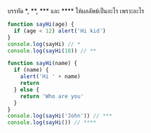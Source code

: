 บรรทัด \*, \*\*, \*\*\* และ \*\*\*\* ให้ผลลัพธ์เป็นอะไร เพราะอะไร

```js
function sayHi(age) {
  if (age < 12) alert('Hi kid')
}
console.log(sayHi) // *
console.log(sayHi(10)) // **
```

```js
function sayHi(name) {
  if (name) {
    alert('Hi ' + name)
    return
  } else {
    return 'Who are you'
  }
}
console.log(sayHi('John')) // ***
console.log(sayHi()) // ****
```
